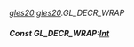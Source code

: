 _[gles20](../../modules/gles20/gles20-module.md):[gles20](../../modules/gles20/gles20-module.md).GL\_DECR\_WRAP_
##### Const GL\_DECR\_WRAP:[Int](../../modules/wonkey/wonkey-types-int.md)
